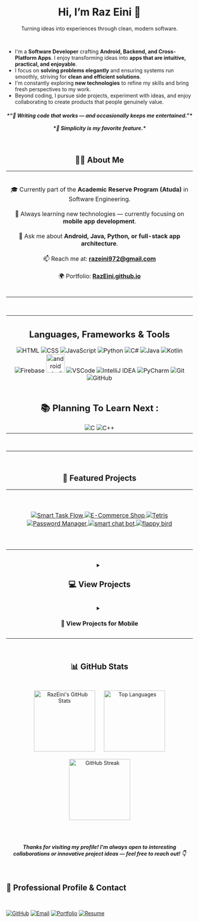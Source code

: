 <h1 align="center">
  Hi, I’m Raz Eini 👋
</h1>

<p align="center">Turning ideas into experiences through clean, modern software.</p>

<br/>

<ul>
<li>I'm a <strong>Software Developer</strong> crafting <strong>Android, Backend, and Cross-Platform Apps</strong>. I enjoy transforming ideas into <strong>apps that are intuitive, practical, and enjoyable</strong>.</li>
<li>I focus on <strong>solving problems elegantly</strong> and ensuring systems run smoothly, striving for <strong>clean and efficient solutions</strong>.</li>
<li>I'm constantly exploring <strong>new technologies</strong> to refine my skills and bring fresh perspectives to my work.</li>
<li>Beyond coding, I pursue side projects, experiment with ideas, and enjoy collaborating to create products that people genuinely value.</li>
</ul>

<h4 align="center">
  <i>*“🧠 Writing code that works — and occasionally keeps me entertained.”*<br><br>
  *🧩 Simplicity is my favorite feature.*</i>
</h4>

<br/>

<h2 align="center">👨‍💻 About Me</h2>

<div align="center">

<table>
<tr>
<td align="center" width="999">
<br/>

🎓 Currently part of the <strong>Academic Reserve Program (Atuda)</strong> in Software Engineering.<br><br>
🚀 Always learning new technologies — currently focusing on <strong>mobile app development</strong>.<br><br>
💬 Ask me about <strong>Android, Java, Python, or full-stack app architecture</strong>.<br><br>
📫 Reach me at: <a href="mailto:razeini972@gmail.com"><strong>razeini972@gmail.com</strong></a><br><br>
🌍 Portfolio: <a href="https://RazEini.github.io" target="_blank"><strong>RazEini.github.io</strong></a><br><br>

</td>
</tr>
</table>

</div>

<br/>

<table>
<tr>
<td width="999">
<h2 align="center">Languages, Frameworks & Tools</h2>
<div align="center">
  <img src="https://skillicons.dev/icons?i=html" alt="HTML" />
  <img src="https://skillicons.dev/icons?i=css" alt="CSS" />
  <img src="https://skillicons.dev/icons?i=javascript" alt="JavaScript" />
  <img src="https://skillicons.dev/icons?i=python" alt="Python" />
  <img src="https://skillicons.dev/icons?i=cs" alt="C#" />
  <img src="https://skillicons.dev/icons?i=java" alt="Java" />
  <img src="https://skillicons.dev/icons?i=kotlin" alt="Kotlin" />
  <img src="https://skillicons.dev/icons?i=firebase" alt="Firebase" />
  <img src="https://upload.wikimedia.org/wikipedia/commons/thumb/5/55/Android_Studio_Logo_%282023%29.svg/800px-Android_Studio_Logo_%282023%29.svg.png" alt="android studio" height="50" />
  <img src="https://skillicons.dev/icons?i=vscode" alt="VSCode" />
  <img src="https://skillicons.dev/icons?i=idea" alt="IntelliJ IDEA" />
  <img src="https://skillicons.dev/icons?i=pycharm" alt="PyCharm" />
  <img src="https://skillicons.dev/icons?i=git" alt="Git" />
  <img src="https://skillicons.dev/icons?i=github" alt="GitHub" />
</div>

<br/>

<h2 align="center">📚 Planning To Learn Next : </h2>
<div align="center">
  <img src="https://skillicons.dev/icons?i=c" alt="C" />
  <img src="https://skillicons.dev/icons?i=cpp" alt="C++" />
</div>
</td>
</tr>
</table>

<br/>

<hr/>

<br/>

<h2 align="center">🚀 Featured Projects</h2>
<table>
<tr>
<td align="center" width="999">

<br/>

<br/>

<p align="center">
  <a href="https://github.com/RazEini/Smart_Task_Flow">
    <picture>
      <source media="(prefers-color-scheme: dark)" 
              srcset="https://github-readme-stats.vercel.app/api/pin/?username=RazEini&repo=Smart_Task_Flow&theme=tokyonight&cache_seconds=0" />
      <source media="(prefers-color-scheme: light)" 
              srcset="https://github-readme-stats.vercel.app/api/pin/?username=RazEini&repo=Smart_Task_Flow&theme=default&cache_seconds=0" />
      <img src="https://github-readme-stats.vercel.app/api/pin/?username=RazEini&repo=Smart_Task_Flow&cache_seconds=0" 
           alt="Smart Task Flow" style="border:0; vertical-align:middle;" />
    </picture>
  </a>

  <a href="https://github.com/RazEini/e_commerce_shop">
    <picture>
      <source media="(prefers-color-scheme: dark)" 
              srcset="https://github-readme-stats.vercel.app/api/pin/?username=RazEini&repo=e_commerce_shop&theme=tokyonight&cache_seconds=0" />
      <source media="(prefers-color-scheme: light)" 
              srcset="https://github-readme-stats.vercel.app/api/pin/?username=RazEini&repo=e_commerce_shop&theme=default&cache_seconds=0" />
      <img src="https://github-readme-stats.vercel.app/api/pin/?username=RazEini&repo=e_commerce_shop&cache_seconds=0" 
           alt="E-Commerce Shop" style="border:0; vertical-align:middle;" />
    </picture>
  </a>

  <a href="https://github.com/RazEini/Tetris">
    <picture>
      <source media="(prefers-color-scheme: dark)" 
              srcset="https://github-readme-stats.vercel.app/api/pin/?username=RazEini&repo=Tetris&theme=tokyonight&cache_seconds=0" />
      <source media="(prefers-color-scheme: light)" 
              srcset="https://github-readme-stats.vercel.app/api/pin/?username=RazEini&repo=Tetris&theme=default&cache_seconds=0" />
      <img src="https://github-readme-stats.vercel.app/api/pin/?username=RazEini&repo=Tetris&cache_seconds=0" 
           alt="Tetris" style="border:0; vertical-align:middle;" />
    </picture>
  </a>

  <a href="https://github.com/RazEini/Password_Manager">
    <picture>
      <source media="(prefers-color-scheme: dark)" 
              srcset="https://github-readme-stats.vercel.app/api/pin/?username=RazEini&repo=Password_Manager&theme=tokyonight&cache_seconds=0" />
      <source media="(prefers-color-scheme: light)" 
              srcset="https://github-readme-stats.vercel.app/api/pin/?username=RazEini&repo=Password_Manager&theme=default&cache_seconds=0" />
      <img src="https://github-readme-stats.vercel.app/api/pin/?username=RazEini&repo=Password_Manager&cache_seconds=0" 
           alt="Password Manager" style="border:0; vertical-align:middle;" />
    </picture>
  </a>
  
  <a href="https://github.com/RazEini/smart_chat_bot">
    <picture>
      <source media="(prefers-color-scheme: dark)" 
              srcset="https://github-readme-stats.vercel.app/api/pin/?username=RazEini&repo=smart_chat_bot&theme=tokyonight&cache_seconds=0" />
      <source media="(prefers-color-scheme: light)" 
              srcset="https://github-readme-stats.vercel.app/api/pin/?username=RazEini&repo=smart_chat_bot&theme=default&cache_seconds=0" />
      <img src="https://github-readme-stats.vercel.app/api/pin/?username=RazEini&repo=smart_chat_bot&cache_seconds=0" 
           alt="smart chat bot" style="border:0; vertical-align:middle;" />
    </picture>
  </a>

  <a href="https://github.com/RazEini/flappy-bird">
    <picture>
      <source media="(prefers-color-scheme: dark)" 
              srcset="https://github-readme-stats.vercel.app/api/pin/?username=RazEini&repo=flappy-bird&theme=tokyonight&cache_seconds=0" />
      <source media="(prefers-color-scheme: light)" 
              srcset="https://github-readme-stats.vercel.app/api/pin/?username=RazEini&repo=flappy-bird&theme=default&cache_seconds=0" />
      <img src="https://github-readme-stats.vercel.app/api/pin/?username=RazEini&repo=flappy-bird&cache_seconds=0" 
           alt="flappy bird" style="border:0; vertical-align:middle;" />
    </picture>
  </a>
</p>

<br/>

<br/>

</td>
</tr>
</table>

<br/>

<details>
  <summary align="center"><h2>💻 View Projects</h2></b></summary>
<h2 align="center">📂 Projects & Learnings</h2>

<!-- Desktop Table -->
<div align="center">
  <table align="center">
    <thead>
      <tr>
        <th>Project</th>
        <th>What I Learned</th>
        <th>Technologies</th>
        <th>Description</th>
        <th>Link</th>
      </tr>
    </thead>
    <tbody>
      <tr>
        <td>E-Commerce Shop</td>
        <td>User authentication, live cart, admin panel, real-time database, smart & voice search</td>
        <td align="center">
          <img src="https://skillicons.dev/icons?i=java" height="40" />
          <img src="https://skillicons.dev/icons?i=firebase" height="40" />
          <img src="https://upload.wikimedia.org/wikipedia/commons/thumb/5/55/Android_Studio_Logo_%282023%29.svg/800px-Android_Studio_Logo_%282023%29.svg.png" alt="android studio" height="40" />
        </td>
        <td>Online Android store app with client & user panels, admin dashboard, live shopping cart, notifications, and full Firebase integration</td>
        <td align="center"><img src="https://cdn.jsdelivr.net/gh/simple-icons/simple-icons/icons/github.svg" height="20" />
          <a href="https://github.com/RazEini/e_commerce_shop" target="_blank">GitHub</a></td>
      </tr>
      <tr>
        <td>Tetris Game</td>
        <td>Game loops, animations, event handling, OOP, leaderboard system</td>
        <td align="center">
          <img src="https://skillicons.dev/icons?i=python" height="40" />
        </td>
        <td>Classic desktop Tetris game with smooth animations, music, multiple difficulty levels, and interactive leaderboard</td>
        <td align="center"><img src="https://cdn.jsdelivr.net/gh/simple-icons/simple-icons/icons/github.svg" height="20" />
          <a href="https://github.com/RazEini/Tetris" target="_blank">GitHub</a></td>
      </tr>
      <tr>
        <td>TaskFlow – Smart Task Manager</td>
        <td>Jetpack Compose UI, MVVM, rule-based task prioritization, state management</td>
        <td align="center">
          <img src="https://skillicons.dev/icons?i=kotlin" height="40" />
          <img src="https://skillicons.dev/icons?i=firebase" height="40" />
          <img src="https://upload.wikimedia.org/wikipedia/commons/thumb/5/55/Android_Studio_Logo_%282023%29.svg/800px-Android_Studio_Logo_%282023%29.svg.png" alt="android studio" height="40" />
        </td>
        <td>Smart task manager app with automated prioritization, category filtering, dashboard overview, and task CRUD operations</td>
        <td align="center"><img src="https://cdn.jsdelivr.net/gh/simple-icons/simple-icons/icons/github.svg" height="20" />
          <a href="https://github.com/RazEini/Smart_Task_Flow" target="_blank">GitHub</a></td>
      </tr>
      <tr>
        <td>Python Password Manager</td>
        <td>Encryption (AES-128-GCM), secure storage, CLI & GUI development, master password, password strength validation</td>
        <td align="center">
          <img src="https://skillicons.dev/icons?i=python" height="40" />
        </td>
        <td>Secure password manager with encrypted JSON Vault, CLI & GUI interfaces, master password, password generation, and copy-to-clipboard functionality</td>
        <td align="center"><img src="https://cdn.jsdelivr.net/gh/simple-icons/simple-icons/icons/github.svg" height="20" />
          <a href="https://github.com/RazEini/Password_Manager" target="_blank">GitHub</a></td>
      </tr>
      <tr>
        <td>SmartChat — Secure Hebrew Chatbot</td>
        <td>Secure API integration, Flask backend, HTML/JS frontend, managing multiple chat sessions, saving chat history</td>
        <td align="center">
          <img src="https://skillicons.dev/icons?i=python" height="40" />
          <img src="https://skillicons.dev/icons?i=flask" height="40" />
          <img src="https://skillicons.dev/icons?i=html" height="40" />
          <img src="https://skillicons.dev/icons?i=css" height="40" />
          <img src="https://skillicons.dev/icons?i=js" height="40" />
        </td>
        <td>Hebrew chatbot with secure OpenAI integration, local chat history saving, interactive frontend, and responsive UI</td>
        <td align="center">
          <img src="https://cdn.jsdelivr.net/gh/simple-icons/simple-icons/icons/github.svg" height="20" />
          <a href="https://github.com/RazEini/smart_chat_bot" target="_blank">GitHub</a>
        </td>
      </tr>
      <tr>
        <td>Flappy Bird App</td>
        <td>Tap to make the bird jump, dynamic obstacles, score tracking, multiple lives, simple physics with gravity, animated sprite</td>
        <td align="center">
          <img src="https://skillicons.dev/icons?i=kotlin" height="40" />
          <img src="https://upload.wikimedia.org/wikipedia/commons/thumb/5/55/Android_Studio_Logo_%282023%29.svg/800px-Android_Studio_Logo_%282023%29.svg.png" alt="android studio" height="40" />
        </td>
        <td>Mobile game – a Jetpack Compose implementation of the classic Flappy Bird game with start screen, gameplay, game over screen, and high score system</td>
        <td align="center">
          <img src="https://cdn.jsdelivr.net/gh/simple-icons/simple-icons/icons/github.svg" height="20" />
          <a href="https://github.com/RazEini/Flappy-Bird" target="_blank">GitHub</a>
        </td>
      </tr>
    </tbody>
  </table>
</div>
</details>

<br/>

<details>
  <summary align="center"><h3>📱 View Projects for Mobile</h3></b></summary>
  <br/>

  <h2 align="center">📂 Projects & Learnings</h2>

  <details>
    <summary><b>E-Commerce Shop</b></summary>
    <p><i>Android app with real-time shopping and admin panel.</i></p>
    <table>
      <tr>
        <td><b>What I Learned:</b></td>
        <td>User authentication, live cart, admin panel, real-time database, smart & voice search</td>
      </tr>
      <tr>
        <td><b>Technologies:</b></td>
        <td>
          <img src="https://skillicons.dev/icons?i=java" height="30" />
          <img src="https://skillicons.dev/icons?i=firebase" height="30" />
          <img src="https://upload.wikimedia.org/wikipedia/commons/thumb/5/55/Android_Studio_Logo_%282023%29.svg/800px-Android_Studio_Logo_%282023%29.svg.png" alt="android studio" height="30" />
        </td>
      </tr>
      <tr>
        <td><b>Description:</b></td>
        <td>Online Android store app with client & user panels, admin dashboard, live shopping cart, notifications, and full Firebase integration</td>
      </tr>
      <tr>
        <td><b>Link:</b></td>
        <td>
          <a href="https://github.com/RazEini/e_commerce_shop" target="_blank">
            <img src="https://cdn.jsdelivr.net/gh/simple-icons/simple-icons/icons/github.svg" height="20" />
            GitHub Repo
          </a>
        </td>
      </tr>
    </table>
  </details>

  <br/>

  <details>
    <summary><b>Tetris Game</b></summary>
    <p><i>Classic desktop game built with Python and Pygame, featuring smooth animations and multiple levels.</i></p>
    <table>
      <tr>
        <td><b>What I Learned:</b></td>
        <td>Game loops, animations, event handling, OOP, leaderboard system</td>
      </tr>
      <tr>
        <td><b>Technologies:</b></td>
        <td>
          <img src="https://skillicons.dev/icons?i=python" height="30" />
        </td>
      </tr>
      <tr>
        <td><b>Description:</b></td>
        <td>Classic desktop Tetris game with smooth animations, music, multiple difficulty levels, and interactive leaderboard</td>
      </tr>
      <tr>
        <td><b>Link:</b></td>
        <td>
          <a href="https://github.com/RazEini/Tetris" target="_blank">
            <img src="https://cdn.jsdelivr.net/gh/simple-icons/simple-icons/icons/github.svg" height="20" />
            GitHub Repo
          </a>
        </td>
      </tr>
    </table>
  </details>

  <br/>

  <details>
    <summary><b>TaskFlow – Smart Task Manager</b></summary>
    <p><i>Intelligent Android task manager with automated prioritization and a clean Jetpack Compose UI.</i></p>
    <table>
      <tr>
        <td><b>What I Learned:</b></td>
        <td>Jetpack Compose UI, MVVM, rule-based task prioritization, state management</td>
      </tr>
      <tr>
        <td><b>Technologies:</b></td>
        <td>
          <img src="https://skillicons.dev/icons?i=kotlin" height="30" />
          <img src="https://skillicons.dev/icons?i=firebase" height="30" />
          <img src="https://upload.wikimedia.org/wikipedia/commons/thumb/5/55/Android_Studio_Logo_%282023%29.svg/800px-Android_Studio_Logo_%282023%29.svg.png" alt="android studio" height="30" />
        </td>
      </tr>
      <tr>
        <td><b>Description:</b></td>
        <td>Smart task manager app with automated prioritization, category filtering, dashboard overview, and task CRUD operations</td>
      </tr>
      <tr>
        <td><b>Link:</b></td>
        <td>
          <a href="https://github.com/RazEini/Smart_Task_Flow" target="_blank">
            <img src="https://cdn.jsdelivr.net/gh/simple-icons/simple-icons/icons/github.svg" height="20" />
            GitHub Repo
          </a>
        </td>
      </tr>
    </table>
  </details>

  <br/>

  <details>
    <summary><b>Python Password Manager</b></summary>
    <p><i>Secure password manager with AES encryption and dual CLI/GUI interfaces.</i></p>
    <table>
      <tr>
        <td><b>What I Learned:</b></td>
        <td>Encryption (AES-128-GCM), secure storage, CLI & GUI development, master password, password strength validation</td>
      </tr>
      <tr>
        <td><b>Technologies:</b></td>
        <td>
          <img src="https://skillicons.dev/icons?i=python" height="30" />
        </td>
      </tr>
      <tr>
        <td><b>Description:</b></td>
        <td>Secure password manager with encrypted JSON Vault, CLI & GUI interfaces, master password, password generation, and copy-to-clipboard functionality</td>
      </tr>
      <tr>
        <td><b>Link:</b></td>
        <td>
          <a href="https://github.com/RazEini/Password_Manager" target="_blank">
            <img src="https://cdn.jsdelivr.net/gh/simple-icons/simple-icons/icons/github.svg" height="20" />
            GitHub Repo
          </a>
        </td>
      </tr>
    </table>
  </details>

  <br/>
  
  <details>
    <summary><b>SmartChat — Secure Hebrew Chatbot</b></summary>
    <p><i>Hebrew chatbot with Flask backend, interactive HTML/JS frontend, and secure OpenAI API integration.</i></p>
    <table>
      <tr>
        <td><b>What I Learned:</b></td>
        <td>Secure API integration, managing multiple chat sessions, local chat history saving, responsive UI</td>
      </tr>
      <tr>
        <td><b>Technologies:</b></td>
        <td>
          <img src="https://skillicons.dev/icons?i=python" height="30" />
          <img src="https://skillicons.dev/icons?i=flask" height="30" />
          <img src="https://skillicons.dev/icons?i=html" height="30" />
          <img src="https://skillicons.dev/icons?i=css" height="30" />
          <img src="https://skillicons.dev/icons?i=js" height="30" />
        </td>
      </tr>
      <tr>
        <td><b>Description:</b></td>
        <td>Hebrew chatbot with secure OpenAI integration, local chat history saving, interactive frontend, and responsive UI</td>
      </tr>
      <tr>
        <td><b>Link:</b></td>
        <td>
          <a href="https://github.com/RazEini/smart_chat_bot" target="_blank">
            <img src="https://cdn.jsdelivr.net/gh/simple-icons/simple-icons/icons/github.svg" height="20" />
            GitHub Repo
          </a>
        </td>
      </tr>
    </table>
  </details>

  <br/>

  <details>
  <summary><b>Flappy Bird App</b></summary>
  <p><i>Mobile game – Jetpack Compose implementation of the classic Flappy Bird with start screen, gameplay, game over screen, and high score system.</i></p>
  <table>
    <tr>
      <td><b>What I Learned:</b></td>
      <td>Tap to make the bird jump, dynamic obstacles with random heights, score tracking & high score system, multiple lives, simple physics with gravity, animated bird sprite</td>
    </tr>
    <tr>
      <td><b>Technologies:</b></td>
      <td>
        <img src="https://skillicons.dev/icons?i=kotlin" height="30" />
        <img src="https://upload.wikimedia.org/wikipedia/commons/thumb/5/55/Android_Studio_Logo_%282023%29.svg/800px-Android_Studio_Logo_%282023%29.svg.png" alt="android studio" height="30" />
      </td>
    </tr>
    <tr>
      <td><b>Description:</b></td>
      <td>Classic Flappy Bird mobile game built with Jetpack Compose, featuring dynamic pipes, start/game over screens, score tracking, multiple lives, and smooth animations</td>
    </tr>
    <tr>
      <td><b>Link:</b></td>
      <td>
        <a href="https://github.com/RazEini/Flappy-Bird" target="_blank">
          <img src="https://cdn.jsdelivr.net/gh/simple-icons/simple-icons/icons/github.svg" height="20" />
          GitHub Repo
        </a>
      </td>
    </tr>
  </table>
</details>

</details>

<hr/>

<br/>

<h2 align="center">📊 GitHub Stats</h2>
<br/>

<div align="center">

  <!-- GitHub Stats -->
  <picture>
    <source 
      media="(prefers-color-scheme: dark)" 
      srcset="https://github-readme-stats.vercel.app/api?username=RazEini&show_icons=true&rank_icon=github&include_all_commits=true&count_private=true&theme=tokyonight&bg_color=00000000" 
    />
    <source 
      media="(prefers-color-scheme: light)" 
      srcset="https://github-readme-stats.vercel.app/api?username=RazEini&show_icons=true&rank_icon=github&include_all_commits=true&count_private=true&theme=default&bg_color=ffffff" 
    />
    <img 
      src="https://github-readme-stats.vercel.app/api?username=RazEini&show_icons=true&rank_icon=github&include_all_commits=true&count_private=true&theme=tokyonight" 
      alt="RazEini's GitHub Stats" 
      height="165px" 
      style="border:0; vertical-align:middle; margin: 10px;" 
    />
  </picture>

  <!-- Top Languages -->
  <picture>
    <source 
      media="(prefers-color-scheme: dark)" 
      srcset="https://github-readme-stats.vercel.app/api/top-langs?username=RazEini&layout=compact&langs_count=8&theme=tokyonight&bg_color=00000000" 
    />
    <source 
      media="(prefers-color-scheme: light)" 
      srcset="https://github-readme-stats.vercel.app/api/top-langs?username=RazEini&layout=compact&langs_count=8&theme=default&bg_color=ffffff" 
    />
    <img 
      src="https://github-readme-stats.vercel.app/api/top-langs?username=RazEini&layout=compact" 
      alt="Top Languages" 
      height="165px" 
      style="border:0; vertical-align:middle; margin: 10px;" 
    />
  </picture>

  <!-- Streak Stats -->
  <picture>
    <source 
      media="(prefers-color-scheme: dark)" 
      srcset="https://streak-stats.demolab.com?user=RazEini&theme=tokyonight&background=00000000" 
    />
    <source 
      media="(prefers-color-scheme: light)" 
      srcset="https://streak-stats.demolab.com?user=RazEini&theme=default&background=ffffff" 
    />
    <img 
      src="https://streak-stats.demolab.com?user=RazEini" 
      alt="GitHub Streak" 
      height="165px" 
      style="border:0; vertical-align:middle; margin: 10px;" 
    />
  </picture>

</div>

<br/>

<br/>

<p><i><h4 align="center">Thanks for visiting my profile! I'm always open to interesting collaborations or innovative project ideas — feel free to reach out! 👇</h4></i></p>

<br/>

<h2>📌 Professional Profile & Contact</h2>

<br/>

[![GitHub](https://img.shields.io/badge/GitHub-24292e?style=for-the-badge&logo=github&logoColor=white)](https://github.com/RazEini)
[![Email](https://img.shields.io/badge/Email-D14836?style=for-the-badge&logo=gmail&logoColor=white)](mailto:razeini972@gmail.com)
[![Portfolio](https://img.shields.io/badge/Portfolio-000000?style=for-the-badge&logo=website&logoColor=white)](https://RazEini.github.io)
[![Resume](https://img.shields.io/badge/Download_Resume-1E90FF?style=for-the-badge&logo=file-pdf&logoColor=white)](https://github.com/RazEini/RazEini/raw/main/RazEini_resume.pdf)

